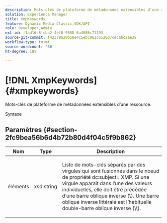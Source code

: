 ```yaml
---
description: Mots-clés de plateforme de métadonnées extensibles d’une ressource.
solution: Experience Manager
title: XmpKeywords
feature: Dynamic Media Classic,SDK/API
role: Developer,Admin
exl-id: f1ad16c8-cba2-4ef0-9558-6a4086c71393
source-git-commit: f42378a20b58e4c5ebc961c6526d7cecabc2ae38
workflow-type: tm+mt
source-wordcount: '66'
ht-degree: 18%

---
```


# [!DNL XmpKeywords]{#xmpkeywords}

Mots-clés de plateforme de métadonnées extensibles d’une ressource.

Syntaxe

## Paramètres {#section-2fc9bea56b6d4b72b80d4f04c5f9b862}

<table id="table_04100BB8ABD84EF68B0A7CE3AD946414"> 
 <thead> 
  <tr> 
   <th colname="col1" class="entry"> Nom </th> 
   <th colname="col2" class="entry"> Type </th> 
   <th colname="col3" class="entry"> Description </th> 
  </tr> 
 </thead>
 <tbody> 
  <tr> 
   <td colname="col1"> <span class="codeph"> <span class="varname"> éléments</span> </span> </td> 
   <td colname="col2"> <span class="codeph"> xsd:string</span> </td> 
   <td colname="col3"> <p>Liste de mots-clés séparés par des virgules qui sont fusionnés dans le noeud de propriété <span class="codeph"> dc:subject=</span> XMP. Si une virgule apparaît dans l’une des valeurs individuelles, elle doit être précédée d’une barre oblique inverse (\). Une barre oblique inverse littérale est l’habituelle double-barre oblique inverse (\\). </p> </td> 
  </tr> 
 </tbody> 
</table>
